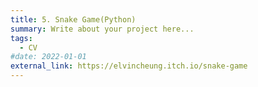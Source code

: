 ```yaml
---
title: 5. Snake Game(Python)
summary: Write about your project here...
tags:
  - CV
#date: 2022-01-01
external_link: https://elvincheung.itch.io/snake-game
---
```

